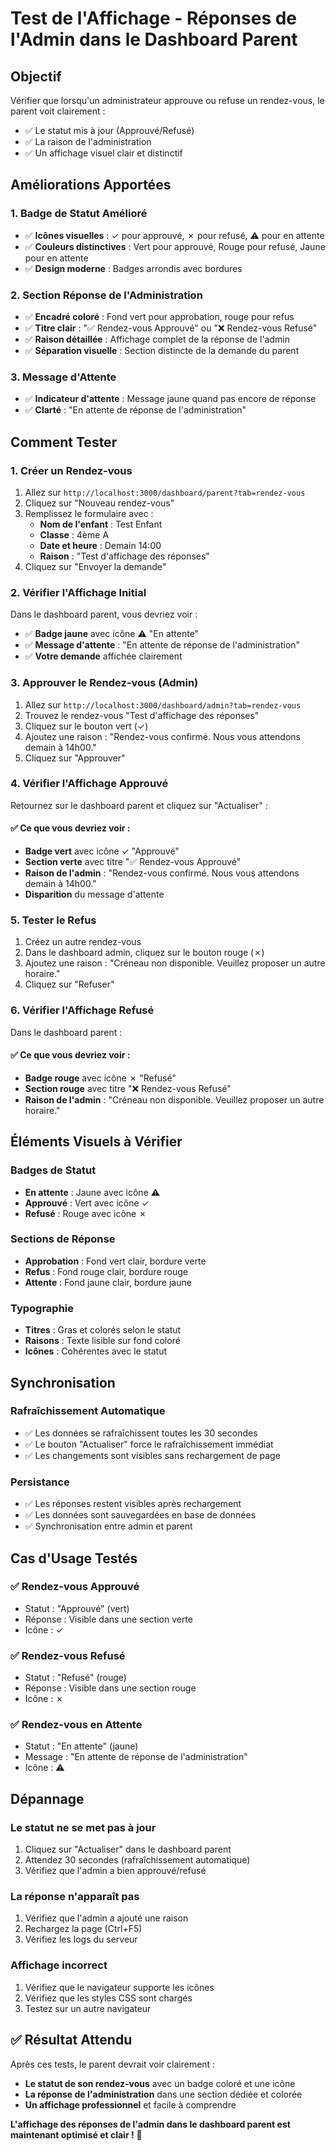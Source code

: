 # Test de l'Affichage - Réponses de l'Admin dans le Dashboard Parent

## Objectif

Vérifier que lorsqu'un administrateur approuve ou refuse un rendez-vous, le parent voit clairement :
- ✅ Le statut mis à jour (Approuvé/Refusé)
- ✅ La raison de l'administration
- ✅ Un affichage visuel clair et distinctif

## Améliorations Apportées

### 1. Badge de Statut Amélioré
- ✅ **Icônes visuelles** : ✓ pour approuvé, ✗ pour refusé, ⚠ pour en attente
- ✅ **Couleurs distinctives** : Vert pour approuvé, Rouge pour refusé, Jaune pour en attente
- ✅ **Design moderne** : Badges arrondis avec bordures

### 2. Section Réponse de l'Administration
- ✅ **Encadré coloré** : Fond vert pour approbation, rouge pour refus
- ✅ **Titre clair** : "✅ Rendez-vous Approuvé" ou "❌ Rendez-vous Refusé"
- ✅ **Raison détaillée** : Affichage complet de la réponse de l'admin
- ✅ **Séparation visuelle** : Section distincte de la demande du parent

### 3. Message d'Attente
- ✅ **Indicateur d'attente** : Message jaune quand pas encore de réponse
- ✅ **Clarté** : "En attente de réponse de l'administration"

## Comment Tester

### 1. Créer un Rendez-vous
1. Allez sur `http://localhost:3000/dashboard/parent?tab=rendez-vous`
2. Cliquez sur "Nouveau rendez-vous"
3. Remplissez le formulaire avec :
   - **Nom de l'enfant** : Test Enfant
   - **Classe** : 4ème A
   - **Date et heure** : Demain 14:00
   - **Raison** : "Test d'affichage des réponses"
4. Cliquez sur "Envoyer la demande"

### 2. Vérifier l'Affichage Initial
Dans le dashboard parent, vous devriez voir :
- ✅ **Badge jaune** avec icône ⚠ "En attente"
- ✅ **Message d'attente** : "En attente de réponse de l'administration"
- ✅ **Votre demande** affichée clairement

### 3. Approuver le Rendez-vous (Admin)
1. Allez sur `http://localhost:3000/dashboard/admin?tab=rendez-vous`
2. Trouvez le rendez-vous "Test d'affichage des réponses"
3. Cliquez sur le bouton vert (✓)
4. Ajoutez une raison : "Rendez-vous confirmé. Nous vous attendons demain à 14h00."
5. Cliquez sur "Approuver"

### 4. Vérifier l'Affichage Approuvé
Retournez sur le dashboard parent et cliquez sur "Actualiser" :

#### ✅ Ce que vous devriez voir :
- **Badge vert** avec icône ✓ "Approuvé"
- **Section verte** avec titre "✅ Rendez-vous Approuvé"
- **Raison de l'admin** : "Rendez-vous confirmé. Nous vous attendons demain à 14h00."
- **Disparition** du message d'attente

### 5. Tester le Refus
1. Créez un autre rendez-vous
2. Dans le dashboard admin, cliquez sur le bouton rouge (✗)
3. Ajoutez une raison : "Créneau non disponible. Veuillez proposer un autre horaire."
4. Cliquez sur "Refuser"

### 6. Vérifier l'Affichage Refusé
Dans le dashboard parent :

#### ✅ Ce que vous devriez voir :
- **Badge rouge** avec icône ✗ "Refusé"
- **Section rouge** avec titre "❌ Rendez-vous Refusé"
- **Raison de l'admin** : "Créneau non disponible. Veuillez proposer un autre horaire."

## Éléments Visuels à Vérifier

### Badges de Statut
- **En attente** : Jaune avec icône ⚠
- **Approuvé** : Vert avec icône ✓
- **Refusé** : Rouge avec icône ✗

### Sections de Réponse
- **Approbation** : Fond vert clair, bordure verte
- **Refus** : Fond rouge clair, bordure rouge
- **Attente** : Fond jaune clair, bordure jaune

### Typographie
- **Titres** : Gras et colorés selon le statut
- **Raisons** : Texte lisible sur fond coloré
- **Icônes** : Cohérentes avec le statut

## Synchronisation

### Rafraîchissement Automatique
- ✅ Les données se rafraîchissent toutes les 30 secondes
- ✅ Le bouton "Actualiser" force le rafraîchissement immédiat
- ✅ Les changements sont visibles sans rechargement de page

### Persistance
- ✅ Les réponses restent visibles après rechargement
- ✅ Les données sont sauvegardées en base de données
- ✅ Synchronisation entre admin et parent

## Cas d'Usage Testés

### ✅ Rendez-vous Approuvé
- Statut : "Approuvé" (vert)
- Réponse : Visible dans une section verte
- Icône : ✓

### ✅ Rendez-vous Refusé
- Statut : "Refusé" (rouge)
- Réponse : Visible dans une section rouge
- Icône : ✗

### ✅ Rendez-vous en Attente
- Statut : "En attente" (jaune)
- Message : "En attente de réponse de l'administration"
- Icône : ⚠

## Dépannage

### Le statut ne se met pas à jour
1. Cliquez sur "Actualiser" dans le dashboard parent
2. Attendez 30 secondes (rafraîchissement automatique)
3. Vérifiez que l'admin a bien approuvé/refusé

### La réponse n'apparaît pas
1. Vérifiez que l'admin a ajouté une raison
2. Rechargez la page (Ctrl+F5)
3. Vérifiez les logs du serveur

### Affichage incorrect
1. Vérifiez que le navigateur supporte les icônes
2. Vérifiez que les styles CSS sont chargés
3. Testez sur un autre navigateur

## ✅ Résultat Attendu

Après ces tests, le parent devrait voir clairement :
- **Le statut de son rendez-vous** avec un badge coloré et une icône
- **La réponse de l'administration** dans une section dédiée et colorée
- **Un affichage professionnel** et facile à comprendre

**L'affichage des réponses de l'admin dans le dashboard parent est maintenant optimisé et clair !** 🎉
